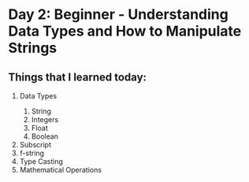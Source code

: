 <h1>Day 2: Beginner - Understanding Data Types and How to Manipulate Strings</h1>
<h2>Things that I learned today:</h2>
<ol>
  <li>Data Types</li>
    <ol>
      <li>String</li>
      <li>Integers</li>
      <li>Float</li>
      <li>Boolean</li>
    </ol>
  <li>Subscript</li>
  <li>f-string</li>
  <li>Type Casting</li>
  <li>Mathematical Operations</li>
</ol>
